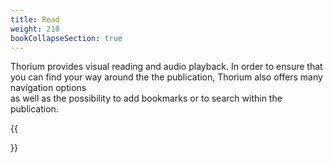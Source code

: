 ```yaml
---
title: Read
weight: 210
bookCollapseSection: true
---
```


Thorium provides visual reading and audio playback. 
In order to ensure that you can find your way around the 
the publication, Thorium also offers many navigation options  
as well as the possibility to add bookmarks or to search within the publication.

{{<section>}}
<!--Section renders pages in section as definition list, using title and description.
Example
```tpl
{{</* section */>}}
```-->